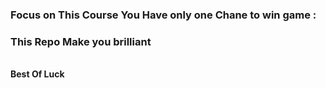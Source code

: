 <h3>Focus on This Course You Have only one Chane to win game :</h3>
<h3>This Repo Make you brilliant</h3>
<br>
<b>Best Of Luck</b>
